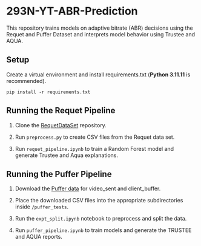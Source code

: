 # 293N-YT-ABR-Prediction
This repository trains models on adaptive bitrate (ABR) decisions using the Requet and Puffer Dataset and interprets model behavior using Trustee and AQUA.

## Setup
Create a virtual environment and install requirements.txt (**Python 3.11.11** is recommended).
```
pip install -r requirements.txt
```

## Running the Requet Pipeline
1. Clone the [RequetDataSet](https://github.com/Wimnet/RequetDataSet) repository.

2. Run `preprocess.py` to create CSV files from the Requet data set.

3. Run `requet_pipeline.ipynb` to train a Random Forest model and generate Trustee and Aqua explanations.


## Running the Puffer Pipeline
1. Download the [Puffer data](https://puffer.stanford.edu/results/2019-01-26/) for video_sent and client_buffer.

2. Place the downloaded CSV files into the appropriate subdirectories inside `/puffer_tests`.

3. Run the `expt_split.ipynb` notebook to preprocess and split the data.

4. Run `puffer_pipeline.ipynb` to train models and generate the TRUSTEE and AQUA reports.